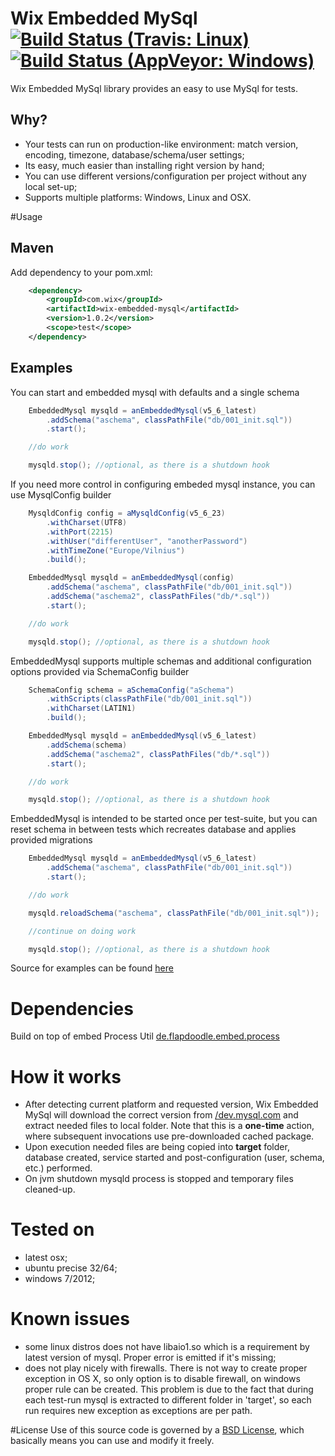 # Wix Embedded MySql [![Build Status (Travis: Linux)](https://img.shields.io/travis/wix/wix-embedded-mysql.svg?label=linux%20build)](https://travis-ci.org/wix/wix-embedded-mysql) [![Build Status (AppVeyor: Windows)](https://img.shields.io/appveyor/ci/viliusl/wix-embedded-mysql-ppwc6.svg?label=windows%20build)](https://ci.appveyor.com/project/viliusl/wix-embedded-mysql-ppwc6)

Wix Embedded MySql library provides an easy to use MySql for tests.

## Why?
- Your tests can run on production-like environment: match version, encoding, timezone, database/schema/user settings;
- Its easy, much easier than installing right version by hand;
- You can use different versions/configuration per project without any local set-up;
- Supports multiple platforms: Windows, Linux and OSX.

#Usage
## Maven
Add dependency to your pom.xml:

```xml
    <dependency>
        <groupId>com.wix</groupId>
        <artifactId>wix-embedded-mysql</artifactId>
        <version>1.0.2</version>
        <scope>test</scope>
    </dependency>        
```

## Examples

You can start and embedded mysql with defaults and a single schema

```java
    EmbeddedMysql mysqld = anEmbeddedMysql(v5_6_latest)
        .addSchema("aschema", classPathFile("db/001_init.sql"))
        .start();

    //do work

    mysqld.stop(); //optional, as there is a shutdown hook
```

If you need more control in configuring embeded mysql instance, you can use MysqlConfig builder 

```java
    MysqldConfig config = aMysqldConfig(v5_6_23)
        .withCharset(UTF8)
        .withPort(2215)
        .withUser("differentUser", "anotherPassword")
        .withTimeZone("Europe/Vilnius")
        .build();

    EmbeddedMysql mysqld = anEmbeddedMysql(config)
        .addSchema("aschema", classPathFile("db/001_init.sql"))
        .addSchema("aschema2", classPathFiles("db/*.sql"))
        .start();

    //do work

    mysqld.stop(); //optional, as there is a shutdown hook
```

EmbeddedMysql supports multiple schemas and additional configuration options provided via SchemaConfig builder

```java
    SchemaConfig schema = aSchemaConfig("aSchema")
        .withScripts(classPathFile("db/001_init.sql"))
        .withCharset(LATIN1)
        .build();

    EmbeddedMysql mysqld = anEmbeddedMysql(v5_6_latest)
        .addSchema(schema)
        .addSchema("aschema2", classPathFiles("db/*.sql"))
        .start();

    //do work

    mysqld.stop(); //optional, as there is a shutdown hook
```

EmbeddedMysql is intended to be started once per test-suite, but you can reset schema in between tests which recreates database and applies provided migrations

```java
    EmbeddedMysql mysqld = anEmbeddedMysql(v5_6_latest)
        .addSchema("aschema", classPathFile("db/001_init.sql"))
        .start();

    //do work

    mysqld.reloadSchema("aschema", classPathFile("db/001_init.sql"));

    //continue on doing work

    mysqld.stop(); //optional, as there is a shutdown hook
```

Source for examples can be found [here](https://github.com/wix/wix-embedded-mysql/blob/master/src/test/scala/com/wix/mysql/JavaUsageExamplesTest.java)

# Dependencies
Build on top of embed Process Util [de.flapdoodle.embed.process](https://github.com/flapdoodle-oss/de.flapdoodle.embed.process)

# How it works
 - After detecting current platform and requested version, Wix Embedded MySql will download the correct version from [/dev.mysql.com](http://dev.mysql.com/get/Downloads/) and extract needed files to local folder. Note that this is a **one-time** action, where subsequent invocations use pre-downloaded cached package.
 - Upon execution needed files are being copied into **target** folder, database created, service started and post-configuration (user, schema, etc.) performed.
 - On jvm shutdown mysqld process is stopped and temporary files cleaned-up.

# Tested on
 - latest osx;
 - ubuntu precise 32/64;
 - windows 7/2012;

# Known issues
 - some linux distros does not have libaio1.so which is a requirement by latest version of mysql. Proper error is emitted if it's missing;
 - does not play nicely with firewalls. There is not way to create proper exception in OS X, so only option is to disable firewall, on windows proper rule can be created. This problem is due to the fact that during each test-run mysql is extracted to different folder in 'target', so each run requires new exception as exceptions are per path.

#License
Use of this source code is governed by a [BSD License](LICENSE.md), which basically means you can use and modify it freely.
